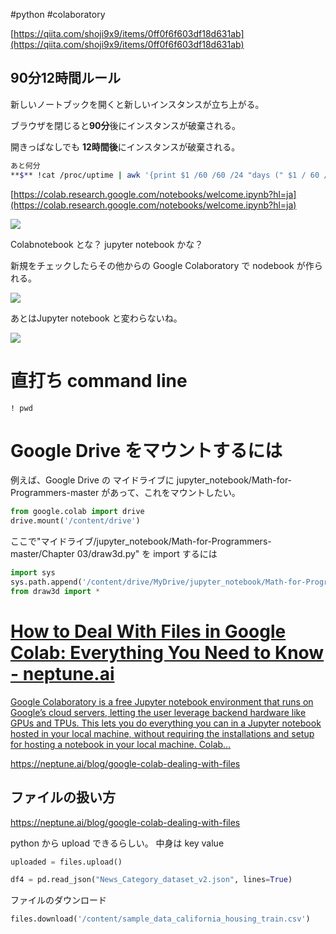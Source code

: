 #python #colaboratory


[https://qiita.com/shoji9x9/items/0ff0f6f603df18d631ab](https://qiita.com/shoji9x9/items/0ff0f6f603df18d631ab)

## 90分12時間ルール

新しいノートブックを開くと新しいインスタンスが立ち上がる。

ブラウザを閉じると**90分**後にインスタンスが破棄される。

開きっぱなしでも **12時間後**にインスタンスが破棄される。

```bash
あと何分
**$** !cat /proc/uptime | awk '{print $1 /60 /60 /24 "days (" $1 / 60 / 60 "h)"}'
```

[https://colab.research.google.com/notebooks/welcome.ipynb?hl=ja](https://colab.research.google.com/notebooks/welcome.ipynb?hl=ja)

![](image-kn9mdn5g.png)

Colabnotebook とな？ jupyter notebook かな？

新規をチェックしたらその他からの Google Colaboratory で nodebook が作られる。

![](image-kn9me7bq.png)

あとはJupyter notebook と変わらないね。

![](image-kn9mewus.png)


# 直打ち command line
```shell
! pwd
```


# Google Drive をマウントするには

例えば、Google Drive の マイドライブに jupyter_notebook/Math-for-Programmers-master があって、これをマウントしたい。

```python
from google.colab import drive
drive.mount('/content/drive')
```

ここで"マイドライブ/jupyter_notebook/Math-for-Programmers-master/Chapter 03/draw3d.py"
を import するには

```python
import sys
sys.path.append('/content/drive/MyDrive/jupyter_notebook/Math-for-Programmers-master/Chapter 03')
from draw3d import *
```



<div class="rich-link-card-container"><a class="rich-link-card" href="https://neptune.ai/blog/google-colab-dealing-with-files" target="_blank">
	<div class="rich-link-image-container">
		<div class="rich-link-image" style="background-image: url('https://neptune.ai/wp-content/uploads/2020/10/blog_feature_image_044664_7_3_8_3.jpg')">
	</div>
	</div>
	<div class="rich-link-card-text">
		<h1 class="rich-link-card-title">How to Deal With Files in Google Colab: Everything You Need to Know - neptune.ai</h1>
		<p class="rich-link-card-description">
		Google Colaboratory is a free Jupyter notebook environment that runs on Google’s cloud servers, letting the user leverage backend hardware like GPUs and TPUs. This lets you do everything you can in a Jupyter notebook hosted in your local machine, without requiring the installations and setup for hosting a notebook in your local machine. Colab…
		</p>
		<p class="rich-link-href">
		https://neptune.ai/blog/google-colab-dealing-with-files
		</p>
	</div>
</a></div>

## ファイルの扱い方

https://neptune.ai/blog/google-colab-dealing-with-files

python から upload できるらしい。
中身は key value 
```python
uploaded = files.upload()
```

```python
df4 = pd.read_json("News_Category_dataset_v2.json", lines=True)
```
ファイルのダウンロード
```python
files.download('/content/sample_data_california_housing_train.csv')
```

